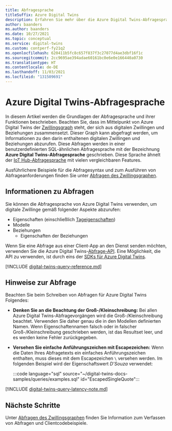 ```yaml
---
title: Abfragesprache
titleSuffix: Azure Digital Twins
description: Erfahren Sie mehr über die Azure Digital Twins-Abfragesprache.
author: baanders
ms.author: baanders
ms.date: 10/27/2021
ms.topic: conceptual
ms.service: digital-twins
ms.custom: contperf-fy21q2
ms.openlocfilehash: 620411b5fc8c657f837f3c27077d4ae3dbf16f1c
ms.sourcegitcommit: 2cc9695ae394adae60161bc0e6e0e166440a0730
ms.translationtype: HT
ms.contentlocale: de-DE
ms.lasthandoff: 11/03/2021
ms.locfileid: "131509691"
---
```

# <a name="azure-digital-twins-query-language"></a>Azure Digital Twins-Abfragesprache

In diesem Artikel werden die Grundlagen der Abfragesprache und ihrer Funktionen beschrieben. Beachten Sie, dass im Mittelpunkt von Azure Digital Twins der [Zwillingsgraph](concepts-twins-graph.md) steht, der sich aus digitalen Zwillingen und Beziehungen zusammensetzt. Dieser Graph kann abgefragt werden, um Informationen zu den darin enthaltenen digitalen Zwillingen und Beziehungen abzurufen. Diese Abfragen werden in einer benutzerdefinierten SQL-ähnlichen Abfragesprache mit der Bezeichnung **Azure Digital Twins-Abfragesprache** geschrieben. Diese Sprache ähnelt der [IoT Hub-Abfragesprache](../iot-hub/iot-hub-devguide-query-language.md) mit vielen vergleichbaren Features.

Ausführlichere Beispiele für die Abfragesyntax und zum Ausführen von Abfrageanforderungen finden Sie unter [Abfragen des Zwillingsgraphen](how-to-query-graph.md).

## <a name="about-the-queries"></a>Informationen zu Abfragen

Sie können die Abfragesprache von Azure Digital Twins verwenden, um digitale Zwillinge gemäß folgender Aspekte abzurufen:
* Eigenschaften (einschließlich [Tageigenschaften](how-to-use-tags.md))
* Modelle
* Beziehungen
  - Eigenschaften der Beziehungen

Wenn Sie eine Abfrage aus einer Client-App an den Dienst senden möchten, verwenden Sie die Azure Digital Twins-[Abfrage-API](/rest/api/digital-twins/dataplane/query). Eine Möglichkeit, die API zu verwenden, ist durch eins der [SDKs für Azure Digital Twins](concepts-apis-sdks.md#overview-data-plane-apis).

[!INCLUDE [digital-twins-query-reference.md](../../includes/digital-twins-query-reference.md)]

## <a name="considerations-for-querying"></a>Hinweise zur Abfrage

Beachten Sie beim Schreiben von Abfragen für Azure Digital Twins Folgendes:
* **Denken Sie an die Beachtung der Groß-/Kleinschreibung:** Bei allen Azure Digital Twins-Abfragevorgängen wird die Groß-/Kleinschreibung beachtet. Verwenden Sie daher genau die in den Modellen definierten Namen. Wenn Eigenschaftennamen falsch oder in falscher Groß-/Kleinschreibung geschrieben werden, ist das Resultset leer, und es werden keine Fehler zurückgegeben.
* **Versehen Sie einfache Anführungszeichen mit Escapezeichen:** Wenn die Daten Ihres Abfragetexts ein einfaches Anführungszeichen enthalten, muss dieses mit dem Escapezeichen `\` versehen werden. Im folgenden Beispiel wird der Eigenschaftswert *D'Souza* verwendet:

  :::code language="sql" source="~/digital-twins-docs-samples/queries/examples.sql" id="EscapedSingleQuote":::

[!INCLUDE [digital-twins-query-latency-note.md](../../includes/digital-twins-query-latency-note.md)]

## <a name="next-steps"></a>Nächste Schritte

Unter [Abfragen des Zwillingsgraphen](how-to-query-graph.md) finden Sie Information zum Verfassen von Abfragen und Clientcodebeispiele.